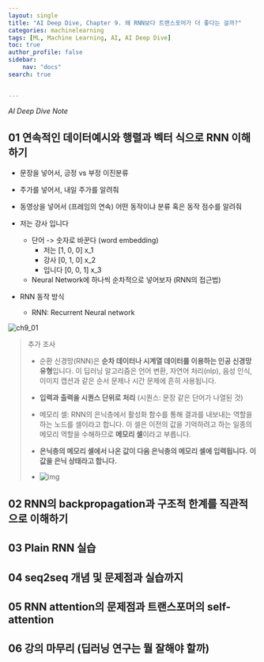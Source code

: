 ```yaml
---
layout: single
title: "AI Deep Dive, Chapter 9. 왜 RNN보다 트랜스포머가 더 좋다는 걸까?"
categories: machinelearning
tags: [ML, Machine Learning, AI, AI Deep Dive]
toc: true
author_profile: false
sidebar:
    nav: "docs"
search: true


---
```


*AI Deep Dive Note*



## 01 연속적인 데이터예시와 행렬과 벡터 식으로 RNN 이해하기

- 문장을 넣어서, 긍정 vs 부정 이진분류
- 주가를 넣어서, 내일 주가를 알려줘
- 동영상을 넣어서 (프레임의 연속) 어떤 동작이냐 분류 혹은 동작 점수를 알려줘
- 저는 강사 입니다
  - 단어 -> 숫자로 바꾼다 (word embedding)
    - 저는 [1, 0, 0] x_1
    - 강사 [0, 1, 0] x_2
    - 입니다 [0, 0, 1] x_3
  - Neural Network에 하나씩 순차적으로 넣어보자 (RNN의 접근법)

- RNN 동작 방식
  - RNN: Recurrent Neural network

![ch9_01]({{site.url}}\images\2023-09-20-AI-Deep-Dive-Ch9-01\ch9_01.png)



> 추가 조사
>
> - 순환 신경망(RNN)은 **순차 데이터나 시계열 데이터를 이용하는 인공 신경망 유형**입니다. 이 딥러닝 알고리즘은 언어 변환, 자연어 처리(nlp), 음성 인식, 이미지 캡션과 같은 순서 문제나 시간 문제에 흔히 사용됩니다.
>
> - **입력과 출력을 시퀀스 단위로 처리** (시퀀스: 문장 같은 단어가 나열된 것)
>
> - 메모리 셀: RNN의 은닉층에서 활성화 함수를 통해 결과를 내보내는 역할을 하는 노드를 셀이라고 합니다. 이 셀은 이전의 값을 기억하려고 하는 일종의 메모리 역할을 수해하므로 **메모리 셀**이라고 부릅니다.
> - **은닉층의 메모리 셀에서 나온 값이 다음 은닉층의 메모리 셀에 입력됩니다.** **이 값을 은닉 상태라고 합니다.**
> - ![img](https://blog.kakaocdn.net/dn/pSQYH/btrdf2YygE3/xrhyjKgsKwrf6VQOPcn2b1/img.png)







## 02 RNN의 backpropagation과 구조적 한계를 직관적으로 이해하기



## 03 Plain RNN 실습



## 04 seq2seq 개념 및 문제점과 실습까지



## 05 RNN attention의 문제점과 트랜스포머의 self-attention



## 06 강의 마무리 (딥러닝 연구는 뭘 잘해야 할까)